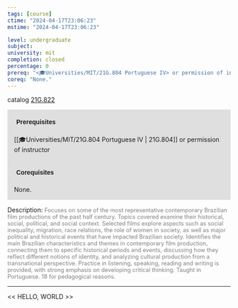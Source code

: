 ```yaml
---
tags: [course]
ctime: "2024-04-17T23:06:23"
mstime: "2024-04-17T23:06:23"

level: undergraduate
subject: 
university: mit
completion: closed
percentage: 0
prereq: "<🎓Universities/MIT/21G.804 Portuguese IV> or permission of instructor"
coreq: "None."
---
```


catalog [21G.822](http://student.mit.edu/catalog/m21Gh.html#21G.822)

<span style="display: block; padding: 15px; background-color: rgb(100, 100, 100, 0.2);"><font id="m_prereq2239_0" style="display: block; font-family: Arial, sans-serif; font-weight: bold; padding: 5px">Prerequisites</font><br><span id="prereq2239_0">[[🎓Universities/MIT/21G.804 Portuguese IV | 21G.804]] or permission of instructor</span></span>
<span style="display: block; padding: 15px; background-color: rgb(100, 100, 100, 0.2);"><font id="m_coreq2239_0" style="display: block; font-family: Arial, sans-serif; font-weight: bold; padding: 5px">Corequisites</font><br><span id="coreq2239_0">None.</span></span>

<font style="">Description:</font>
<font style="color: grey; font-size: 0.8rem;">Focuses on some of the most representative contemporary Brazilian film productions of the past half century. Topics covered examine their historical, social, political, and social context. Selected films explore aspects such as social inequality, migration, race relations, the role of women in society, as well as major political and historical events that have impacted Brazilian society. Identifies the main Brazilian characteristics and themes in contemporary film production, connecting them to specific historical periods and events, discussing how they reflect different notions of identity, and analyzing cultural production from a transnational perspective. Practice in listening, speaking, reading and writing is provided, with strong emphasis on developing critical thinking. Taught in Portuguese. 18 for pedagogical reasons.</font>



---

<< HELLO, WORLD >>
